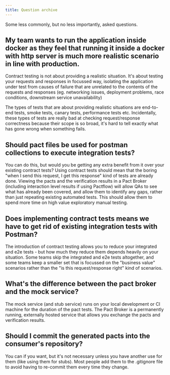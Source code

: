 ```yaml
---
title: Question archive
---
```


Some less commonly, but no less importantly, asked questions.

## My team wants to run the application inside docker as they feel that running it inside a docker with http server is much more realistic scenario in line with production.

Contract testing is not about providing a realistic situation. It's about testing your requests and responses in focussed way, isolating the application under test from causes of failure that are unrelated to the contents of the requests and responses \(eg. networking issues, deployment problems, race conditions, downstream service unavailability\)

The types of tests that are about providing realistic situations are end-to-end tests, smoke tests, canary tests, performance tests etc. Incidentally, these types of tests are really bad at checking request/response correctness because their scope is so broad, it's hard to tell exactly what has gone wrong when something fails.

## Should pact files be used for postman collections to execute integration tests?

You can do this, but would you be getting any extra benefit from it over your existing contract tests? Using contract tests should mean that the boring "when I send this request, I get this response" kind of tests are already done. Viewing the pacts and the verification results in a Pact Broker \(including interaction level results if using Pactflow\) will allow QAs to see what has already been covered, and allow them to identify any gaps, rather than just repeating existing automated tests. This should allow them to spend more time on high value exploratory manual testing.

## Does implementing contract tests means we have to get rid of existing integration tests with Postman?

The introduction of contract testing allows you to reduce your integrated and e2e tests - but how much they reduce them depends heavily on your situation. Some teams skip the integrated and e2e tests altogether, and some teams keep a smaller set that is focussed on the "business value" scenarios rather than the "is this request/response right" kind of scenarios.

## What's the difference between the pact broker and the mock service?

The mock service \(and stub service\) runs on your local development or CI machine for the duration of the pact tests. The Pact Broker is a permanently running, externally hosted service that allows you exchange the pacts and verification results.

## Should I commit the generated pacts into the consumer's repository?

You can if you want, but it's not necessary unless you have another use for them (like using them for stubs). Most people add them to the .gitignore file to avoid having to re-commit them every time they change.
